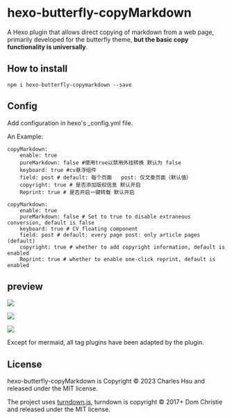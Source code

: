 # hexo-butterfly-copyMarkdown

A Hexo plugin that allows direct copying of markdown from a web page, primarily developed for the butterfly theme, **but the basic copy functionality is universally**.

## How to install

```
npm i hexo-butterfly-copymarkdown --save
```

## Config

Add configuration in hexo's _config.yml file.

An Example:

```
copyMarkdown:
    enable: true
    pureMarkdown: false #使用true以禁用外挂转换 默认为 false
    keyboard: true #cv悬浮组件
    field: post # default: 每个页面   post: 仅文章页面（默认值）
    copyright: true # 是否添加版权信息 默认开启
    Reprint: true # 是否开启一键转载 默认开启
```

```
copyMarkdown:
    enable: true
    pureMarkdown: false # Set to true to disable extraneous conversion, default is false
    keyboard: true # CV floating component
    field: post # default: every page post: only article pages (default)
    copyright: true # whether to add copyright information, default is enabled
    Reprint: true # whether to enable one-click reprint, default is enabled
```

## preview

![](https://picbed-1304952903.cos.ap-beijing.myqcloud.com/pic/steve202302111700185.png)

![](https://picbed-1304952903.cos.ap-beijing.myqcloud.com/pic/steve202302111702285.png)

![](https://picbed-1304952903.cos.ap-beijing.myqcloud.com/pic/steve202302111703065.png)

Except for mermaid, all tag plugins have been adapted by the plugin.

## License
hexo-butterfly-copyMarkdown is Copyright © 2023 Charles Hsu and released under the MIT license.

The project uses [turndown.js](https://github.com/domchristie/turndown), turndown is copyright © 2017+ Dom Christie and released under the MIT license.
